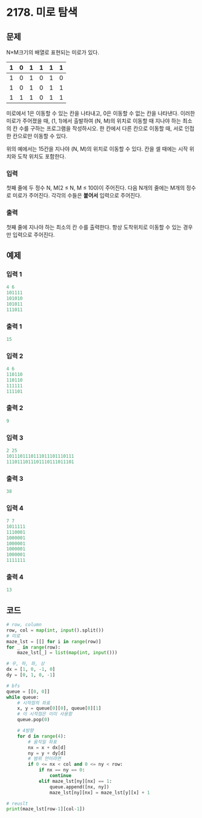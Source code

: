 # 2178. 미로 탐색

## 문제

N×M크기의 배열로 표현되는 미로가 있다.

| 1    | 0    | 1    | 1    | 1    | 1    |
| ---- | ---- | ---- | ---- | ---- | ---- |
| 1    | 0    | 1    | 0    | 1    | 0    |
| 1    | 0    | 1    | 0    | 1    | 1    |
| 1    | 1    | 1    | 0    | 1    | 1    |

미로에서 1은 이동할 수 있는 칸을 나타내고, 0은 이동할 수 없는 칸을 나타낸다. 이러한 미로가 주어졌을 때, (1, 1)에서 출발하여 (N, M)의 위치로 이동할 때 지나야 하는 최소의 칸 수를 구하는 프로그램을 작성하시오. 한 칸에서 다른 칸으로 이동할 때, 서로 인접한 칸으로만 이동할 수 있다.

위의 예에서는 15칸을 지나야 (N, M)의 위치로 이동할 수 있다. 칸을 셀 때에는 시작 위치와 도착 위치도 포함한다.



### 입력

첫째 줄에 두 정수 N, M(2 ≤ N, M ≤ 100)이 주어진다. 다음 N개의 줄에는 M개의 정수로 미로가 주어진다. 각각의 수들은 **붙어서** 입력으로 주어진다.

### 출력

첫째 줄에 지나야 하는 최소의 칸 수를 출력한다. 항상 도착위치로 이동할 수 있는 경우만 입력으로 주어진다.



## 예제

### 입력 1

```python
4 6
101111
101010
101011
111011
```

### 출력 1

```python
15
```



### 입력 2

```python
4 6
110110
110110
111111
111101
```

### 출력 2

```python
9
```



### 입력 3

```python
2 25
1011101110111011101110111
1110111011101110111011101
```

### 출력 3

```python
38
```



### 입력 4

```python
7 7
1011111
1110001
1000001
1000001
1000001
1000001
1111111
```

### 출력 4

```python
13
```





## 코드

```python
# row, column
row, col = map(int, input().split())
# 미로
maze_lst = [[] for i in range(row)]
for _ in range(row):
    maze_lst[_] = list(map(int, input()))

# 우, 하, 좌, 상
dx = [1, 0, -1, 0]
dy = [0, 1, 0, -1]

# bfs
queue = [[0, 0]]
while queue:
    # 시작점의 좌표
    x, y = queue[0][0], queue[0][1]
    # 이 시작점은 이미 사용함
    queue.pop(0)

    # 4방향
    for d in range(4):
        # 움직일 좌표
        nx = x + dx[d]
        ny = y + dy[d]
        # 범위 안이라면
        if 0 <= nx < col and 0 <= ny < row:
            if nx == ny == 0:
                continue
            elif maze_lst[ny][nx] == 1:
                queue.append([nx, ny])
                maze_lst[ny][nx] = maze_lst[y][x] + 1

# reuslt
print(maze_lst[row-1][col-1])
```
